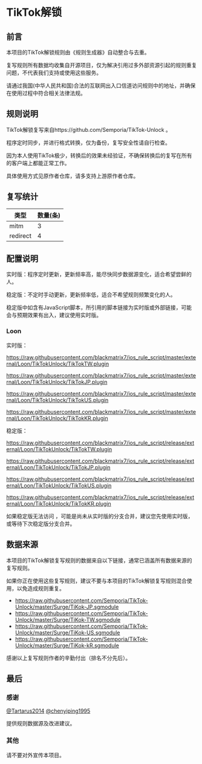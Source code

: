 # TikTok解锁

## 前言

本项目的TikTok解锁规则由《规则生成器》自动整合与去重。

复写规则所有数据均收集自开源项目，仅为解决引用过多外部资源引起的规则重复问题，不代表我们支持或使用这些服务。

请通过我国(中华人民共和国)合法的互联网出入口信道访问规则中的地址，并确保在使用过程中符合相关法律法规。
## 规则说明
TikTok解锁复写来自https://github.com/Semporia/TikTok-Unlock 。

程序定时同步，并进行格式转换，仅为备份，复写安全性请自行检查。

因为本人使用TikTok极少，转换后的效果未经验证，不确保转换后的复写在所有的客户端上都能正常工作。

具体使用方式见原作者仓库，请多支持上游原作者仓库。

## 复写统计

| 类型 | 数量(条) |
| ---- | ---- |
| mitm | 3 |
| redirect | 4 |
## 配置说明

实时版：程序定时更新，更新频率高，能尽快同步数据源变化，适合希望尝鲜的人。

稳定版：不定时手动更新，更新频率低，适合不希望规则频繁变化的人。

稳定版中如含有JavaScript脚本，所引用的脚本链接为实时版或外部链接，可能会与预期效果有出入，建议使用实时版。

### Loon 

实时版：


https://raw.githubusercontent.com/blackmatrix7/ios_rule_script/master/external/Loon/TikTokUnlock/TikTokTW.plugin

https://raw.githubusercontent.com/blackmatrix7/ios_rule_script/master/external/Loon/TikTokUnlock/TikTokJP.plugin

https://raw.githubusercontent.com/blackmatrix7/ios_rule_script/master/external/Loon/TikTokUnlock/TikTokUS.plugin

https://raw.githubusercontent.com/blackmatrix7/ios_rule_script/master/external/Loon/TikTokUnlock/TikTokKR.plugin

稳定版：


https://raw.githubusercontent.com/blackmatrix7/ios_rule_script/release/external/Loon/TikTokUnlock/TikTokTW.plugin

https://raw.githubusercontent.com/blackmatrix7/ios_rule_script/release/external/Loon/TikTokUnlock/TikTokJP.plugin

https://raw.githubusercontent.com/blackmatrix7/ios_rule_script/release/external/Loon/TikTokUnlock/TikTokUS.plugin

https://raw.githubusercontent.com/blackmatrix7/ios_rule_script/release/external/Loon/TikTokUnlock/TikTokKR.plugin

如果稳定版无法访问 ，可能是尚未从实时版的分支合并，建议您先使用实时版，或等待下次稳定版分支合并。

## 数据来源

本项目的TikTok解锁复写规则的数据来自以下链接，通常已涵盖所有数据来源的复写规则。

如果你正在使用这些复写规则，建议不要与本项目的TikTok解锁复写规则混合使用，以免造成规则重复。

- https://raw.githubusercontent.com/Semporia/TikTok-Unlock/master/Surge/TiKok-JP.sgmodule
- https://raw.githubusercontent.com/Semporia/TikTok-Unlock/master/Surge/TiKok-TW.sgmodule
- https://raw.githubusercontent.com/Semporia/TikTok-Unlock/master/Surge/TiKok-US.sgmodule
- https://raw.githubusercontent.com/Semporia/TikTok-Unlock/master/Surge/TiKok-kR.sgmodule


感谢以上复写规则作者的辛勤付出（排名不分先后）。

## 最后

### 感谢

[@Tartarus2014](https://github.com/Tartarus2014)  [@chenyiping1995](https://github.com/chenyiping1995) 

提供规则数据源及改进建议。

### 其他

请不要对外宣传本项目。